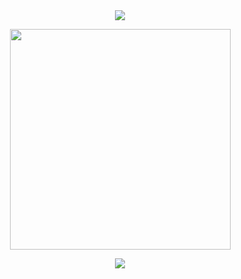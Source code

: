 <div align="center">
<img src="http://mazassumnida.wtf/api/mini/generate_badge?boj=xb205">

<a href = "https://api.gitofolio.com/portfolio/1/4"><img src = "https://api.gitofolio.com/portfoliocard/svg/4?color=black" style="width:353px; height:auto; "/></a>

<img src="http://mazandi.herokuapp.com/api?handle=xb205&theme=warm"/>
</div>
